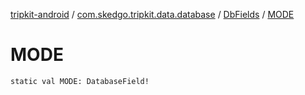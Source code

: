 [tripkit-android](../../index.md) / [com.skedgo.tripkit.data.database](../index.md) / [DbFields](index.md) / [MODE](./-m-o-d-e.md)

# MODE

`static val MODE: DatabaseField!`